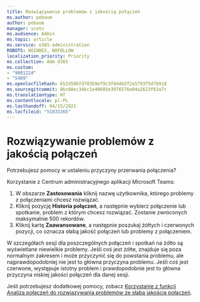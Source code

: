 ```yaml
---
title: Rozwiązywanie problemów z jakością połączeń
ms.author: pebaum
author: pebaum
manager: scotv
ms.audience: Admin
ms.topic: article
ms.service: o365-administration
ROBOTS: NOINDEX, NOFOLLOW
localization_priority: Priority
ms.collection: Adm_O365
ms.custom:
- "9001224"
- "5489"
ms.openlocfilehash: b52d50bfd703b9ef9c3fddd42f2a5793f5d7b918
ms.sourcegitcommit: 8bc60ec34bc1e40685e3976576e04a2623f63a7c
ms.translationtype: HT
ms.contentlocale: pl-PL
ms.lasthandoff: 04/15/2021
ms.locfileid: "51833265"
---
```

# <a name="troubleshoot-call-quality-problems"></a>Rozwiązywanie problemów z jakością połączeń

Potrzebujesz pomocy w ustaleniu przyczyny przerwania połączenia?

Korzystanie z Centrum administracyjnego aplikacji Microsoft Teams:

1. W obszarze **Zastosowania** kliknij nazwę użytkownika, którego problemy z połączeniami chcesz rozwiązać.
2. Kliknij pozycję **Historia połączeń**, a następnie wybierz połączenie lub spotkanie, problem z którym chcesz rozwiązać. Zostanie zwróconych maksymalnie 500 rekordów.
3. Kliknij kartę **Zaawansowane**, a następnie poszukaj żółtych i czerwonych pozycji, co oznacza słabą jakość połączeń lub problemy z połączeniem.

W szczegółach sesji dla poszczególnych połączeń i spotkań na żółto są wyświetlane niewielkie problemy. Jeśli coś jest żółte, znajduje się poza normalnym zakresem i może przyczynić się do powstania problemu, ale najprawdopodobniej nie jest to główna przyczyna problemu. Jeśli coś jest czerwone, występuje istotny problem i prawdopodobnie jest to główna przyczyna niskiej jakości połączeń dla danej sesji.

Jeśli potrzebujesz dodatkowej pomocy, zobacz [Korzystanie z funkcji Analiza połączeń do rozwiązywania problemów ze słabą jakością połączeń](https://docs.microsoft.com/microsoftteams/use-call-analytics-to-troubleshoot-poor-call-quality#troubleshoot-call-quality-problems-using-call-analytics).
